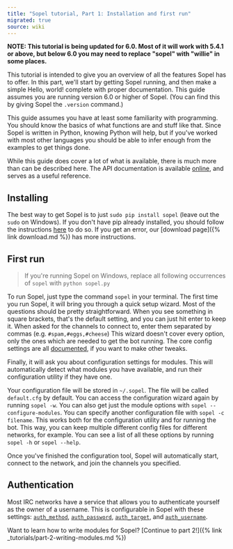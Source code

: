 ```yaml
---
title: "Sopel tutorial, Part 1: Installation and first run"
migrated: true
source: wiki
---
```


**NOTE: This tutorial is being updated for 6.0. Most of it will work with 5.4.1
or above, but below 6.0 you may need to replace "sopel" with "willie" in some
places.**

This tutorial is intended to give you an overview of all the features Sopel
has to offer. In this part, we'll start by getting Sopel running, and then
make a simple Hello, world! complete with proper documentation. This guide
assumes you are running version 6.0 or higher of Sopel. (You can find this by
giving Sopel the `.version` command.)

This guide assumes you have at least some familiarity with programming. You
should know the basics of what functions are and stuff like that. Since Sopel
is written in Python, knowing Python will help, but if you've worked with
most other languages you should be able to infer enough from the examples to
get things done.

While this guide does cover a lot of what is available, there is much more than
can be described here. The API documentation is available [online](/docs/), and
serves as a useful reference.

## Installing

The best way to get Sopel is to just `sudo pip install sopel` (leave out the
`sudo` on Windows). If you don't have pip already installed, you should follow
the instructions [here](https://pip.readthedocs.org/en/stable/installing/)
to do so. If you get an error, our [download page]({% link download.md %})
has more instructions.

## First run

> If you're running Sopel on Windows, replace all following occurrences of `sopel` with `python sopel.py`

To run Sopel, just type the command `sopel` in your terminal. The first time
you run Sopel, it will bring you through a quick setup wizard. Most of the
questions should be pretty straightforward. When you see something in square
brackets, that's the default setting, and you can just hit enter to keep it.
When asked for the channels to connect to, enter them separated by commas
(e.g. `#spam,#eggs,#cheese`) This wizard doesn't cover every option, only the
ones which are needed to get the bot running. The core config settings are all
[documented](https://sopel.chat/docs/config.html#the-core-configuration-section),
if you want to make other tweaks.

Finally, it will ask you about configuration settings for modules. This will
automatically detect what modules you have available, and run their
configuration utility if they have one.

Your configuration file will be stored in `~/.sopel`. The file will be called
`default.cfg` by default. You can access the configuration wizard again by
running `sopel -w`. You can also get just the module options with
`sopel --configure-modules`. You can specify another configuration file with
`sopel -c filename`. This works both for the configuration utility and for
running the bot. This way, you can keep multiple different config files for
different networks, for example. You can see a list of all these options by
running `sopel -h` or `sopel --help`.

Once you've finished the configuration tool, Sopel will automatically start,
connect to the network, and join the channels you specified.

## Authentication

Most IRC networks have a service that allows you to authenticate yourself as
the owner of a username. This is configurable in Sopel with these settings:
[`auth_method`](https://sopel.chat/docs/config.html#sopel.config.core_section.CoreSection.auth_method),
[`auth_password`](https://sopel.chat/docs/config.html#sopel.config.core_section.CoreSection.auth_password),
[`auth_target`](https://sopel.chat/docs/config.html#sopel.config.core_section.CoreSection.auth_target),
and [`auth_username`](https://sopel.chat/docs/config.html#sopel.config.core_section.CoreSection.auth_username).

Want to learn how to write modules for Sopel? [Continue to part 2!]({% link _tutorials/part-2-writing-modules.md %})